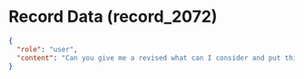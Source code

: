 # Record Data (record_2072)

```json
{
  "role": "user",
  "content": "Can you give me a revised what can I consider and put this down in words (like theft, burglary, divorce, accident) for life event?"
}
```
